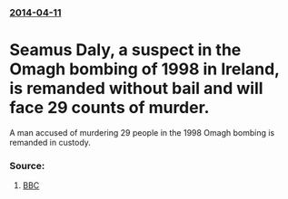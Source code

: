 ### [2014-04-11](/news/2014/04/11/index.md)

# Seamus Daly, a suspect in the Omagh bombing of 1998 in Ireland, is remanded without bail and will face 29 counts of murder. 

A man accused of murdering 29 people in the 1998 Omagh bombing is remanded in custody.


### Source:

1. [BBC](http://www.bbc.com/news/uk-northern-ireland-26984920)
